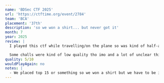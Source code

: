 ```yaml
---
name: 'BDSec CTF 2025'
url: 'https://ctftime.org/event/2784'
team: 'BCA'
placement: '37th'
description: 'so we won a shirt... but never got it'
month: 7
year: 2025
review: |
  I played this ctf while travelling/on the plane so was kind of half-assed. I remember brute forcing stuff on the plane and getting flag lmao. This time we played with fuller BCA which includes other ppl like bz421 + snippetcat.

  Some challs were kind of low quality tho imo and a lot of unclear things. Too much brute forcing and ambiguity.
quality: 5/10
wouldPlayAgain: no
notes: |
  - We placed top 15 or something so we won a shirt but we have to be in Mumbai to get it so :(
---
```

